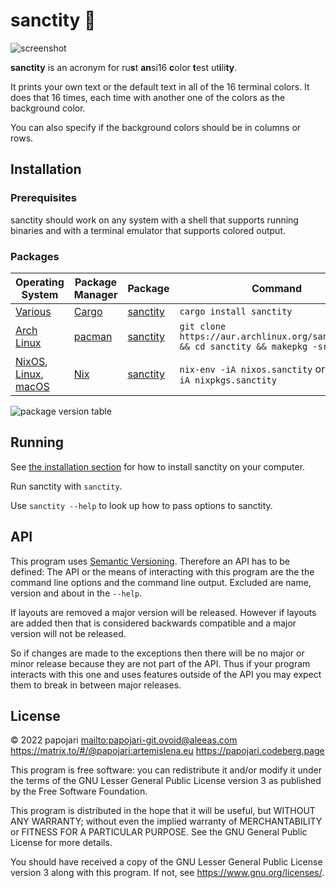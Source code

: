 # sanctity 🌈

![screenshot](https://codeberg.org/papojari/sanctity/media/branch/main/screenshot.png)

**sanctity** is an acronym for ru**s**t **an**si16 **c**olor **t**est ut**i**li**ty**.

It prints your own text or the default text in all of the 16 terminal colors. It does that 16 times, each time with another one of the colors as the background color.

You can also specify if the background colors should be in columns or rows.

## Installation

### Prerequisites

sanctity should work on any system with a shell that supports running binaries and with a terminal emulator that supports colored output.

### Packages

| Operating System                                     | Package Manager  | Package                     | Command                                                                           |
| ---------------------------------------------------- | ---------------- | --------------------------- | --------------------------------------------------------------------------------- |
| [Various][rust-platforms]                            | [Cargo][cargo]   | [sanctity][sanctity-crate]  | `cargo install sanctity`                                                          |
| [Arch Linux][arch linux]                             | [pacman][pacman] | [sanctity][sanctity-pacman] | `git clone https://aur.archlinux.org/sanctity.git && cd sanctity && makepkg -sri` |
| [NixOS][nixos], [Linux][nix-plat], [macOS][nix-plat] | [Nix][nix]       | [sanctity][sanctity-nixpkg] | `nix-env -iA nixos.sanctity` or `nix-env -iA nixpkgs.sanctity`                    |

[rust-platforms]: https://forge.rust-lang.org/release/platform-support.html
[cargo]: https://www.rust-lang.org
[sanctity-crate]: https://crates.io/crates/sanctity
[arch linux]: https://www.archlinux.org
[pacman]: https://wiki.archlinux.org/title/Pacman
[sanctity-pacman]: https://aur.archlinux.org/packages/sanctity
[nixos]: https://nixos.org/nixos/
[nix-plat]: https://nixos.org/nix/manual/#ch-supported-platforms
[nix]: https://nixos.org/nix/
[sanctity-nixpkg]: https://github.com/NixOS/nixpkgs/blob/master/pkgs/tools/misc/sanctity/default.nix

![package version table](https://repology.org/badge/vertical-allrepos/sanctity.svg)

## Running

See [the installation section](#installation) for how to install sanctity on your computer.

Run sanctity with `sanctity`.

Use `sanctity --help` to look up how to pass options to sanctity.

## API

This program uses [Semantic Versioning](https://semver.org/). Therefore an API has to be defined:
The API or the means of interacting with this program are the the command line options and the command line output. Excluded are name, version and about in the `--help`.

If layouts are removed a major version will be released. However if layouts are added then that is considered backwards compatible and a major version will not be released.

So if changes are made to the exceptions then there will be no major or minor release because they are not part of the API. Thus if your program interacts with this one and uses features outside of the API you may expect them to break in between major releases.

## License

©️ 2022 papojari <mailto:papojari-git.ovoid@aleeas.com> <https://matrix.to/#/@papojari:artemislena.eu> <https://papojari.codeberg.page>

This program is free software: you can redistribute it and/or modify it under the terms of the GNU Lesser General Public License version 3 as published by the Free Software Foundation.

This program is distributed in the hope that it will be useful, but WITHOUT ANY WARRANTY; without even the implied warranty of MERCHANTABILITY or FITNESS FOR A PARTICULAR PURPOSE. See the GNU General Public License for more details.

You should have received a copy of the GNU Lesser General Public License version 3 along with this program. If not, see <https://www.gnu.org/licenses/>.

